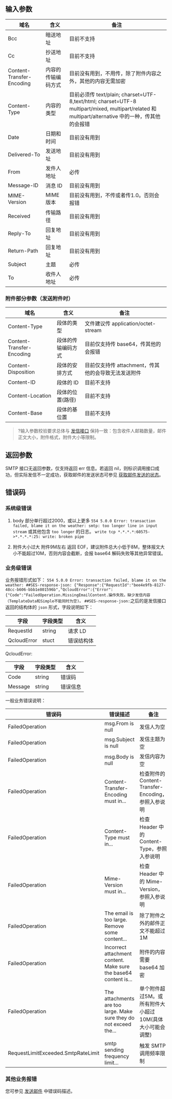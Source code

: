 ## 输入参数
| 域名                        | 含义        | 备注                                                                                                                               |
| ------------------------- | --------- | -------------------------------------------------------------------------------------------------------------------------------- |
| Bcc                       | 暗送地址      | 目前不支持                                                                                                                            |
| Cc                        | 抄送地址      | 目前不支持                                                                                                                            |
| Content-Transfer-Encoding | 内容的传输编码方式 | 目前没有用到，不用传，除了附件内容之外，其他的内容无需加密                                                                                                    |
| Content-Type              | 内容的类型     | 目前必须传 text/plain; charset=UTF-8,text/html; charset=UTF-8 multipart/mixed, multipart/related 和 multipart/alternative 中的一种，传其他的会报错 |
| Date                      | 日期和时间     | 目前没有用到                                                                                                                           |
| Delivered-To              | 发送地址      | 目前没有用到                                                                                                                           |
| From                      | 发件人地址     | 必传                                                                                                                               |
| Message-ID                | 消息 ID     | 目前没有用到                                                                                                                           |
| MIME-Version              | MIME 版本   | 目前没有用到，不传或者传1.0。否则会报错                                                                                                            |
| Received                  | 传输路径      | 目前没有用到                                                                                                                           |
| Reply-To                  | 回复地址      | 目前没有用到                                                                                                                           |
| Return-Path               | 回复地址      | 目前没有用到                                                                                                                           |
| Subject                   | 主题        | 必传                                                                                                                               |
| To                        | 收件人地址     | 必传                                                                                                                               |

### 附件部分参数（发送附件时）
| 域名                        | 含义        | 备注                             |
| ------------------------- | --------- | ------------------------------ |
| Content-Type              | 段体的类型     | 文件建议传 application/octet-stream  |
| Content-Transfer-Encoding | 段体的传输编码方式 | 目前仅支持传 base64，传其他的会报错           |
| Content-Disposition       | 段体的安排方式   | 目前仅支持传 attachment，传其他的会导致无法发送附件 |
| Content-ID                | 段体的 ID    | 目前不支持                          |
| Content-Location          | 段体的位置(路径) | 目前不支持                          |
| Content-Base              | 段体的基位置    | 目前不支持                          |

>?输入参数校验要求总体与 [发信接口](https://cloud.tencent.com/document/product/1288/51034) 保持一致：包含收件人邮箱数量，邮件正文大小，附件格式，附件大小等限制。

## 返回参数
SMTP 接口无返回参数，仅支持返回 err 信息。若返回 nil，则标识调用接口成功，但实际发信不一定成功，获取邮件的发送状态可参见 [获取邮件发送的状态](https://cloud.tencent.com/document/product/1288/51832)。

## 错误码
### 系统级错误
1. body 部分单行超过2000，或以上更多
`554 5.0.0 Error: transaction failed, blame it on the weather: smtp: too longer line in input stream` 或其他包含 `too longer` 的日志。
`write tcp *.*.*.*:60575->*.*.*.*:25: write: broken pipe`

2. 附件大小过大
附件9M左右 返回 EOF，建议附件总大小低于8M，整体报文大小不能超过10M，否则内容会截断，会报 base64 解码失败等其他异常错误。
				
### 业务级错误
业务报错形式如下：
`
554 5.0.0 Error: transaction failed, blame it on the weather: ##SES-response-json: {"Response":{"RequestId":"bee4e9fb-8127-48cc-b606-bbb1e801596b","QcloudError":{"Error":{"Code":"FailedOperation.MissingEmailContent.操作失败。缺少发信内容（TemplateData和Simple不能同时为空)。
`
 `##SES-response-json:`之后的是发信接口返回的结构体的 `json` 形式，字段说明如下：

| 字段          | 字段类型   | 含义    |
| ----------- | ------ | ----- |
| RequestId   | string | 请求 LD  | 
| QcloudError | stuct  | 错误结构体 | 

QcloudError:

| 字段          | 字段类型   | 含义    | 
| ----------- | ------ | ----- | 
| Code   | string | 错误码  | 
| Message | string  | 错误信息 | 



一般业务错误说明：

| 错误码                                | 错误描述                                                               | 备注                                    |
| ---------------------------------- | ------------------------------------------------------------------ | ------------------------------------- |
| FailedOperation                    | msg.From is null                                                   | 发信人为空                                 |
| FailedOperation                    | msg.Subject is null                                                | 发信主题为空                                |
| FailedOperation                    | msg.Body is null                                                   | 发信内容为空                                |
| FailedOperation                    | Content-Transfer-Encoding must in...                               | 检查附件的 Content-Transfer-Encoding，参照入参说明 |
| FailedOperation                    | Content-Type must in...                                            | 检查 Header 中的 Content-Type，参照入参说明         |
| FailedOperation                    | Mime-Version must in...                                            | 检查 Header 中的 Mime-Version，参照入参说明         |
| FailedOperation                    | The email is too large. Remove some content...                     | 除了附件之外的邮件正文不能超过1M                     |
| FailedOperation                    | Incorrect attachment content. Make sure the base64 content is...   | 附件的内容需要 base64 加密                       |
| FailedOperation                    | The attachments are too large. Make sure they do not exceed the... | 单个附件超过5M。或所有附件大小超过10M(具体大小可能会调整)      |
| RequestLimitExceeded.SmtpRateLimit | smtp sending frequency limit...                                    | 触发 SMTP 调用频率限制                          |

### 其他业务报错
您可参见 [发送邮件](https://cloud.tencent.com/document/product/1288/51034) 中错误码描述。
